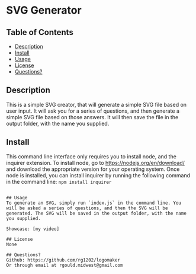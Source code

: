 # SVG Generator

## Table of Contents
- [Description](#description)
- [Install](#install)
- [Usage](#usage)
- [License](#license)
- [Questions?](#questions?)

## Description
This is a simple SVG creator, that will generate a simple SVG file based on user input. It will ask you for a series of questions, and then generate a simple SVG file based on those answers. It will then save the file in the output folder, with the name you supplied.

## Install
This command line interface only requires you to install node, and the inquirer extension. To install node, go to https://nodejs.org/en/download/ and download the appropriate version for your operating system. Once node is installed, you can install inquirer by running the following command in the command line: `npm install inquirer`
```

## Usage
To generate an SVG, simply run `index.js` in the command line. You will be asked a series of questions, and then the SVG will be generated. The SVG will be saved in the output folder, with the name you supplied.

Showcase: [my video]

## License
None

## Questions?
Github: https://github.com/rg1202/logomaker
Or through email at rgould.midwest@gmail.com